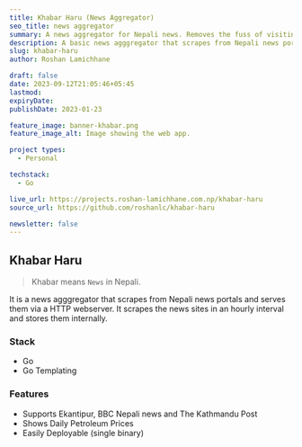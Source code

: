 ```yaml
---
title: Khabar Haru (News Aggregator)
seo_title: news aggregator
summary: A news aggregator for Nepali news. Removes the fuss of visiting ad-ridden news site, social media for checking news headlines.
description: A basic news agggregator that scrapes from Nepali news portals and serves them via a HTTP webserver. Written in go.
slug: khabar-haru
author: Roshan Lamichhane

draft: false
date: 2023-09-12T21:05:46+05:45
lastmod:
expiryDate:
publishDate: 2023-01-23

feature_image: banner-khabar.png
feature_image_alt: Image showing the web app.

project types:
  - Personal

techstack:
  - Go

live_url: https://projects.roshan-lamichhane.com.np/khabar-haru
source_url: https://github.com/roshanlc/khabar-haru

newsletter: false
---
```


## Khabar Haru

> Khabar means `News` in Nepali.

It is a news agggregator that scrapes from Nepali news portals and serves them via a HTTP webserver. It scrapes the news sites in an hourly interval and stores them internally.

### Stack

- Go
- Go Templating

### Features

- Supports Ekantipur, BBC Nepali news and The Kathmandu Post
- Shows Daily Petroleum Prices
- Easily Deployable (single binary)
